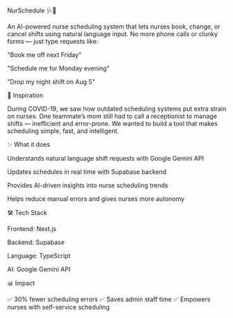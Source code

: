 NurSchedule 🩺📅

An AI-powered nurse scheduling system that lets nurses book, change, or cancel shifts using natural language input. No more phone calls or clunky forms — just type requests like:

"Book me off next Friday"

"Schedule me for Monday evening"

"Drop my night shift on Aug 5"

🚀 Inspiration

During COVID-19, we saw how outdated scheduling systems put extra strain on nurses. One teammate’s mom still had to call a receptionist to manage shifts — inefficient and error-prone. We wanted to build a tool that makes scheduling simple, fast, and intelligent.

✨ What it does

Understands natural language shift requests with Google Gemini API

Updates schedules in real time with Supabase backend

Provides AI-driven insights into nurse scheduling trends

Helps reduce manual errors and gives nurses more autonomy

🛠️ Tech Stack

Frontend: Next.js

Backend: Supabase

Language: TypeScript

AI: Google Gemini API

📊 Impact

✅ 30% fewer scheduling errors
✅ Saves admin staff time
✅ Empowers nurses with self-service scheduling
